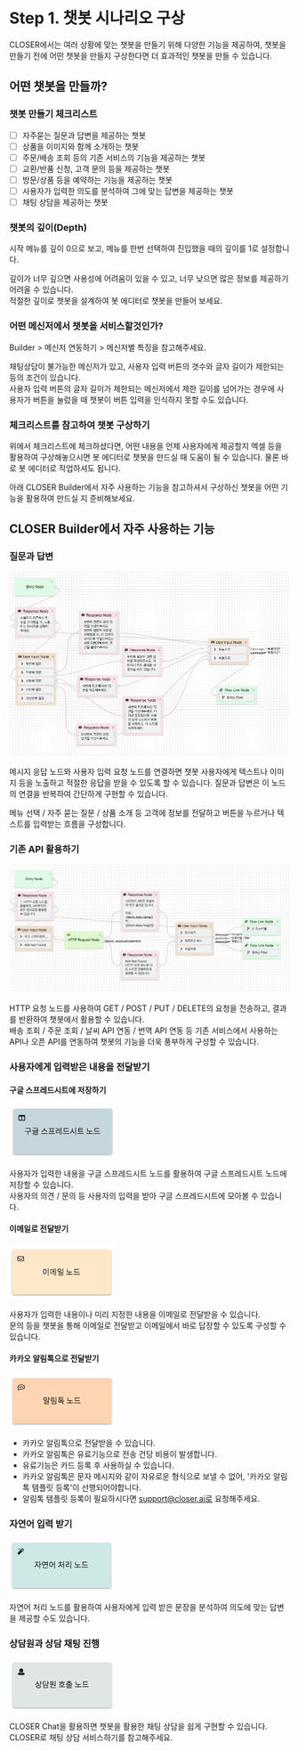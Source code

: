 # Step 1. 챗봇 시나리오 구상

CLOSER에서는 여러 상황에 맞는 챗봇을 만들기 위해 다양한 기능을 제공하여, 챗봇을 만들기 전에 어떤 챗봇을 만들지 구상한다면 더 효과적인 챗봇을 만들 수 있습니다.

## 어떤 챗봇을 만들까?

### 챗봇 만들기 체크리스트

* [ ] 자주묻는 질문과 답변을 제공하는 챗봇
* [ ] 상품을 이미지와 함께 소개하는 챗봇
* [ ] 주문/배송 조회 등의 기존 서비스의 기능을 제공하는 챗봇
* [ ] 교환/반품 신청, 고객 문의 등을 제공하는 챗봇
* [ ] 방문/상품 등을 예약하는 기능을 제공하는 챗봇
* [ ] 사용자가 입력한 의도를 분석하여 그에 맞는 답변을 제공하는 챗봇
* [ ] 채팅 상담을 제공하는 챗봇

### 챗봇의 깊이\(Depth\)

시작 메뉴를 깊이 0으로 보고, 메뉴를 한번 선택하여 진입했을 때의 깊이를 1로 설정합니다.

깊이가 너무 깊으면 사용성에 어려움이 있을 수 있고, 너무 낮으면 많은 정보를 제공하기 어려울 수 있습니다.  
적절한 깊이로 챗봇을 설계하여 봇 에디터로 챗봇을 만들어 보세요.

### 어떤 메신저에서 챗봇을 서비스할것인가?

Builder &gt; 메신저 연동하기 &gt; 메신저별 특징을 참고해주세요.

채팅상담이 불가능한 메신저가 있고, 사용자 입력 버튼의 갯수와 글자 길이가 제한되는 등의 조건이 있습니다.  
사용자 입력 버튼의 글자 길이가 제한되는 메신저에서 제한 길이를 넘어가는 경우에 사용자가 버튼을 눌렀을 때 챗봇이 버튼 입력을 인식하지 못할 수도 있습니다.

### 체크리스트를 참고하여 챗봇 구상하기

위에서 체크리스트에 체크하셨다면, 어떤 내용을 언제 사용자에게 제공할지 엑셀 등을 활용하여 구상해놓으시면 봇 에디터로 챗봇을 만드실 때 도움이 될 수 있습니다. 물론 바로 봇 에디터로 작업하셔도 됩니다.

아래 CLOSER Builder에서 자주 사용하는 기능을 참고하셔서 구상하신 챗봇을 어떤 기능을 활용하여 만드실 지 준비해보세요.

## CLOSER Builder에서 자주 사용하는 기능

### 질문과 답변

![&#xC9C8;&#xBB38;&#xACFC; &#xB2F5;&#xBCC0; &#xC608;&#xC2DC; \(&#xD29C;&#xD1A0;&#xB9AC;&#xC5BC; &#xBD07;\)](../../.gitbook/assets/guide_%20%282%29.png)

메시지 응답 노드와 사용자 입력 요청 노드를 연결하면 챗봇 사용자에게 텍스트나 이미지 등을 노출하고 적절한 응답을 받을 수 있도록 할 수 있습니다. 질문과 답변은 이 노드의 연결을 반복하여 간단하게 구현할 수 있습니다.

메뉴 선택 / 자주 묻는 질문 / 상품 소개 등 고객에 정보를 전달하고 버튼을 누르거나 텍스트를 입력받는 흐름을 구성합니다.

### 기존 API 활용하기

![HTTP &#xC694;&#xCCAD; &#xC608;&#xC2DC; \(&#xD29C;&#xD1A0;&#xB9AC;&#xC5BC; &#xBD07;\)](../../.gitbook/assets/guide_-api.png)

HTTP 요청 노드를 사용하여 GET / POST / PUT / DELETE의 요청을 전송하고, 결과를 반환하여 챗봇에서 활용할 수 있습니다.   
배송 조회 / 주문 조회 / 날씨 API 연동 / 번역 API 연동 등 기존 서비스에서 사용하는 API나 오픈 API를 연동하여 챗봇의 기능을 더욱 풍부하게 구성할 수 있습니다.

### 사용자에게 입력받은 내용을 전달받기

#### 구글 스프레드시트에 저장하기

![](../../.gitbook/assets/guide_%20%281%29.png)

사용자가 입력한 내용을 구글 스프레드시트 노드를 활용하여 구글 스프레드시트 노드에 저장할 수 있습니다.  
사용자의 의견 / 문의 등 사용자의 입력을 받아 구글 스프레드시트에 모아볼 수 있습니다.

#### 이메일로 전달받기

![](../../.gitbook/assets/guide_%20%2814%29.png)

사용자가 입력한 내용이나 미리 지정한 내용을 이메일로 전달받을 수 있습니다.  
문의 등을 챗봇을 통해 이메일로 전달받고 이메일에서 바로 답장할 수 있도록 구성할 수 있습니다.

#### 카카오 알림톡으로 전달받기

![](../../.gitbook/assets/guide_%20%286%29.png)

* 카카오 알림톡으로 전달받을 수 있습니다.
* 카카오 알림톡은 유료기능으로 전송 건당 비용이 발생합니다.
* 유료기능은 카드 등록 후 사용하실 수 있습니다.
* 카카오 알림톡은 문자 메시지와 같이 자유로운 형식으로 보낼 수 없어, '카카오 알림톡 템플릿 등록'이 선행되어야합니다.
* 알림톡 템플릿 등록이 필요하시다면 support@closer.ai로 요청해주세요.

### 자연어 입력 받기

![](../../.gitbook/assets/guide_%20%283%29.png)

자연어 처리 노드를 활용하여 사용자에게 입력 받은 문장을 분석하여 의도에 맞는 답변을 제공할 수도 있습니다.

### 상담원과 상담 채팅 진행

![](../../.gitbook/assets/2018-08-17-3.38.41.png)

CLOSER Chat을 활용하면 챗봇을 활용한 채팅 상담을 쉽게 구현할 수 있습니다.  
CLOSER로 채팅 상담 서비스하기를 참고해주세요.

